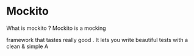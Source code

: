 # Mockito

What is  mockito ?
Mockito is a  mocking

 framework  that tastes really  good . It lets  you write beautiful tests  with a clean &  simple  A

